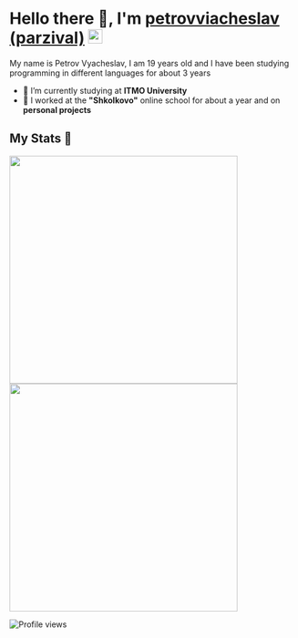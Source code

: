# Hello there 👋, I'm [petrovviacheslav (parzival)](http://parzi.ru/)  <img src="https://github.com/TheDudeThatCode/TheDudeThatCode/blob/master/Assets/happy.gif" width="25">
My name is Petrov Vyacheslav, I am 19 years old and I have been studying programming in different languages ​​for about 3 years

- 🌱 I’m currently studying at <b>ITMO University</b>
- 🔭 I worked at the <b>"Shkolkovo"</b> online school  for about a year and on <b>personal projects</b>


## My Stats 🫠

<img width="400em" src="https://github-readme-stats.vercel.app/api?username=petrovviacheslav&theme=github_dark&show_icons=true&include_all_commits=true&count_private=true" />
<img width="400em" src="https://github-readme-stats.vercel.app/api/top-langs/?username=petrovviacheslav&theme=github_dark&layout=compact" />

![Profile views](https://komarev.com/ghpvc/?username=petrovviacheslav&style=flat-square&abbreviated=true&color=green)

